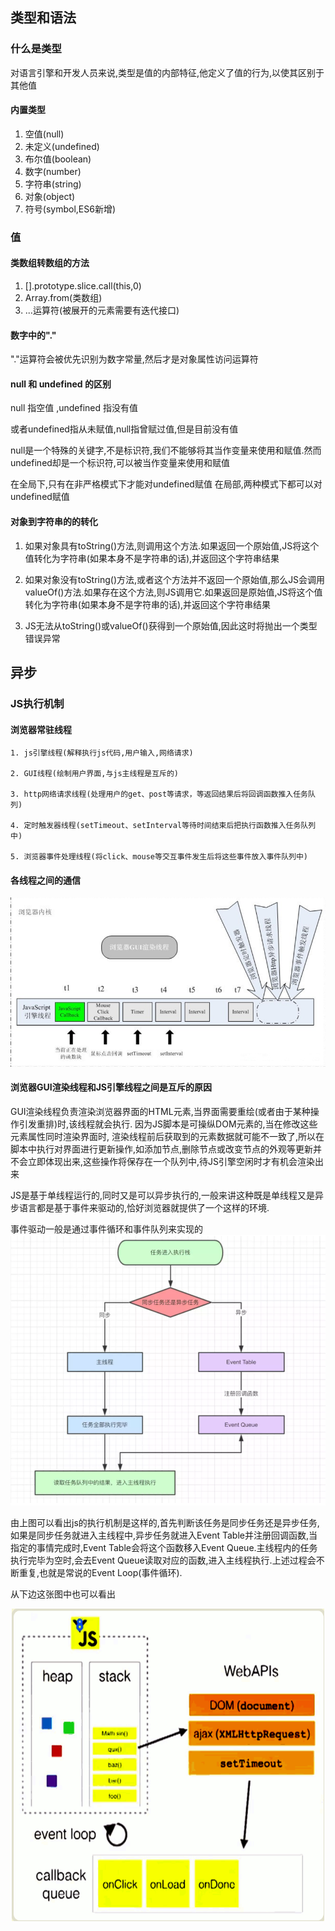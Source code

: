 ## 类型和语法

### 什么是类型

对语言引擎和开发人员来说,类型是值的内部特征,他定义了值的行为,以使其区别于其他值

#### 内置类型
1. 空值(null)
2. 未定义(undefined)
3. 布尔值(boolean)
4. 数字(number)
5. 字符串(string)
6. 对象(object)
7. 符号(symbol,ES6新增)



### 值

#### 类数组转数组的方法

1. [].prototype.slice.call(this,0)
2. Array.from(类数组)
3. ...运算符(被展开的元素需要有迭代接口)

#### 数字中的"."

"."运算符会被优先识别为数字常量,然后才是对象属性访问运算符

#### null 和 undefined 的区别

null 指空值  ,undefined 指没有值

或者undefined指从未赋值,null指曾赋过值,但是目前没有值

null是一个特殊的关键字,不是标识符,我们不能够将其当作变量来使用和赋值.然而undefined却是一个标识符,可以被当作变量来使用和赋值

在全局下,只有在非严格模式下才能对undefined赋值
在局部,两种模式下都可以对undefined赋值


#### 对象到字符串的的转化

1. 如果对象具有toString()方法,则调用这个方法.如果返回一个原始值,JS将这个值转化为字符串(如果本身不是字符串的话),并返回这个字符串结果

2. 如果对象没有toString()方法,或者这个方法并不返回一个原始值,那么JS会调用valueOf()方法.如果存在这个方法,则JS调用它.如果返回是原始值,JS将这个值转化为字符串(如果本身不是字符串的话),并返回这个字符串结果

3. JS无法从toString()或valueOf()获得到一个原始值,因此这时将抛出一个类型错误异常

## 异步

### JS执行机制

#### 浏览器常驻线程

    1. js引擎线程(解释执行js代码,用户输入,网络请求)

    2. GUI线程(绘制用户界面,与js主线程是互斥的)

    3. http网络请求线程(处理用户的get、post等请求，等返回结果后将回调函数推入任务队列)

    4. 定时触发器线程(setTimeout、setInterval等待时间结束后把执行函数推入任务队列中)

    5. 浏览器事件处理线程(将click、mouse等交互事件发生后将这些事件放入事件队列中)

#### 各线程之间的通信
![](../img/ui主线程.png)
<!-- 从图中可以看出GUI渲染线程和JS引擎线程之间是互斥的关系,剩下三个线程都是等待完一定是时间后(包括事件触发也可认为是等待了一段时间),将回调函数推入到JS主线程中 -->

#### 浏览器GUI渲染线程和JS引擎线程之间是互斥的原因

GUI渲染线程负责渲染浏览器界面的HTML元素,当界面需要重绘(或者由于某种操作引发重排)时,该线程就会执行. 因为JS脚本是可操纵DOM元素的,当在修改这些元素属性同时渲染界面时, 渲染线程前后获取到的元素数据就可能不一致了,所以在脚本中执行对界面进行更新操作,如添加节点,删除节点或改变节点的外观等更新并不会立即体现出来,这些操作将保存在一个队列中,待JS引擎空闲时才有机会渲染出来

JS是基于单线程运行的,同时又是可以异步执行的,一般来讲这种既是单线程又是异步语言都是基于事件来驱动的,恰好浏览器就提供了一个这样的环境.

事件驱动一般是通过事件循环和事件队列来实现的
![](../img/JS执行机制.png)

由上图可以看出js的执行机制是这样的,首先判断该任务是同步任务还是异步任务,如果是同步任务就进入主线程中,异步任务就进入Event Table并注册回调函数,当指定的事情完成时,Event Table会将这个函数移入Event Queue.主线程内的任务执行完毕为空时,会去Event Queue读取对应的函数,进入主线程执行.上述过程会不断重复,也就是常说的Event Loop(事件循环).

从下边这张图中也可以看出
<div align=center>
<img src="../img/JS执行机制2.png" width = "500" height = "500" />
</div>




